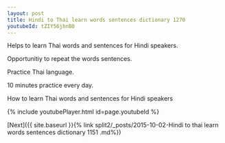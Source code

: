 ```yaml
---
layout: post
title: Hindi to Thai learn words sentences dictionary 1270 
youtubeId: tZIY56jhnB0
---
```

 
 
Helps to learn Thai words and sentences for Hindi speakers.

Opportunitiy to repeat the words sentences. 

Practice Thai language. 
 
10 minutes practice every day. 
 
How to learn Thai words and sentences for Hindi speakers 
 
{% include youtubePlayer.html id=page.youtubeId %}
 
 
[Next]({{ site.baseurl }}{% link  split2/_posts/2015-10-02-Hindi to thai learn words sentences dictionary 1151 .md%})
 
